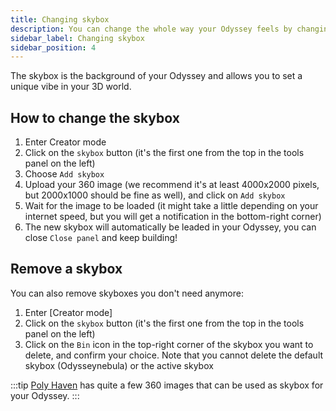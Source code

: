 ```yaml
---
title: Changing skybox
description: You can change the whole way your Odyssey feels by changing the skybox (the background in which your Odyssey is wrapped). This article expains how to change the background of your Odyssey.
sidebar_label: Changing skybox
sidebar_position: 4
---
```


The skybox is the background of your Odyssey and allows you to set a unique vibe in your 3D world.

## How to change the skybox

1. Enter Creator mode
2. Click on the `skybox` button (it's the first one from the top in the tools panel on the left)
3. Choose `Add skybox`
4. Upload your 360 image (we recommend it's at least 4000x2000 pixels, but 2000x1000 should be fine as well), and click on `Add skybox`
5. Wait for the image to be loaded (it might take a little depending on your internet speed, but you will get a notification in the bottom-right corner)
6. The new skybox will automatically be leaded in your Odyssey, you can close `Close panel` and keep building!

## Remove a skybox

You can also remove skyboxes you don't need anymore:

1. Enter [Creator mode]
2. Click on the `skybox` button (it's the first one from the top in the tools panel on the left)
3. Click on the `Bin` icon in the top-right corner of the skybox you want to delete, and confirm your choice. Note that you cannot delete the default skybox (Odysseynebula) or the active skybox

:::tip
[Poly Haven](https://polyhaven.com/hdris) has quite a few 360 images that can be used as skybox for your Odyssey.
:::